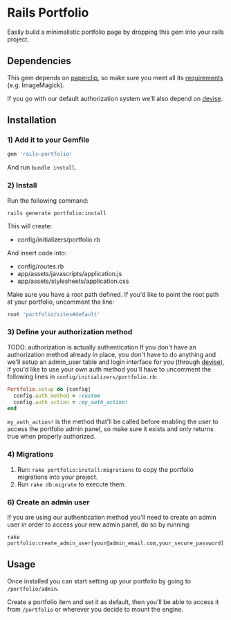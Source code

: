 # Rails Portfolio

Easily build a minimalistic portfolio page by dropping this gem into your rails project.

## Dependencies

This gem depends on [paperclip](https://github.com/thoughtbot/paperclip), so make sure you meet all its [requirements](https://github.com/thoughtbot/paperclip#requirements) (e.g. ImageMagick).

If you go with our default authorization system we'll also depend on [devise](https://github.com/plataformatec/devise).

## Installation

### 1) Add it to your Gemfile 

```ruby
gem 'rails-portfolio'
```

And run `bundle install`.

### 2) Install

Run the following command:

	rails generate portfolio:install

This will create:

- config/initializers/portfolio.rb

And insert code into:

- config/routes.rb
- app/assets/javascripts/application.js
- app/assets/stylesheets/application.css

Make sure you have a root path defined. If you'd like to point the root path at your portfolio, uncomment the line:

```ruby
root 'portfolio/sites#default'
```

### 3) Define your authorization method
TODO: authorization is actually authentication
If you don't have an authorization method already in place, you don't have to do anything and we'll setup an admin_user table and login interface for you (through [devise](https://github.com/plataformatec/devise)), if you'd like to use your own auth method you'll have to uncomment the following lines in `config/initializers/portfolio.rb`:

```ruby
Portfolio.setup do |config|
  config.auth_method = :custom
  config.auth_action = :my_auth_action!
end
```

`my_auth_action!` is the method that'll be called before enabling the user to access the portfolio admin panel, so make sure it exists and only returns true when properly authorized.

### 4) Migrations
1. Run: `rake portfolio:install:migrations` to copy the portfolio migrations into your project.
2. Run `rake db:migrate` to execute them.

### 6) Create an admin user
If you are using our authentication method you'll need to create an admin user
in order to access your new admin panel, do so by running:

`rake portfolio:create_admin_user[your@admin_email.com,your_secure_password]`

## Usage

Once installed you can start setting up your portfolio by going to `/portfolio/admin`.

Create a portfolio item and set it as default, then you'll be able to access it from `/portfolio` or wherever you decide to mount the engine. 
